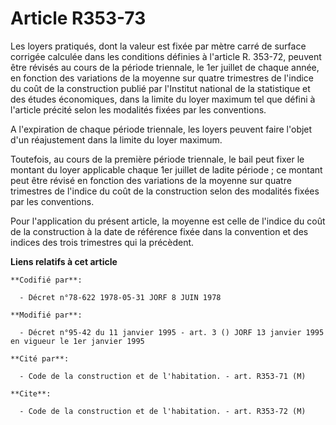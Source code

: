 # Article R353-73

Les loyers pratiqués, dont la valeur est fixée par mètre carré de surface corrigée calculée dans les conditions définies à
l'article R. 353-72, peuvent être révisés au cours de la période triennale, le 1er juillet de chaque année, en fonction des
variations de la moyenne sur quatre trimestres de l'indice du coût de la construction publié par l'Institut national de la
statistique et des études économiques, dans la limite du loyer maximum tel que défini à l'article précité selon les modalités
fixées par les conventions.

A l'expiration de chaque période triennale, les loyers peuvent faire l'objet d'un réajustement dans la limite du loyer
maximum.

Toutefois, au cours de la première période triennale, le bail peut fixer le montant du loyer applicable chaque 1er juillet de
ladite période ; ce montant peut être révisé en fonction des variations de la moyenne sur quatre trimestres de l'indice du
coût de la construction selon des modalités fixées par les conventions.

Pour l'application du présent article, la moyenne est celle de l'indice du coût de la construction à la date de référence
fixée dans la convention et des indices des trois trimestres qui la précèdent.

**Liens relatifs à cet article**

	**Codifié par**:

	  - Décret n°78-622 1978-05-31 JORF 8 JUIN 1978

	**Modifié par**:

	  - Décret n°95-42 du 11 janvier 1995 - art. 3 () JORF 13 janvier 1995 en vigueur le 1er janvier 1995

	**Cité par**:

	  - Code de la construction et de l'habitation. - art. R353-71 (M)

	**Cite**:

	  - Code de la construction et de l'habitation. - art. R353-72 (M)
